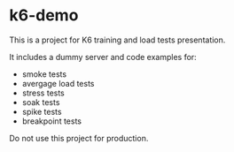 # k6-demo

This is a project for K6 training and load tests presentation.

It includes a dummy server and code examples for:

- smoke tests
- avergage load tests
- stress tests
- soak tests
- spike tests
- breakpoint tests

Do not use this project for production.